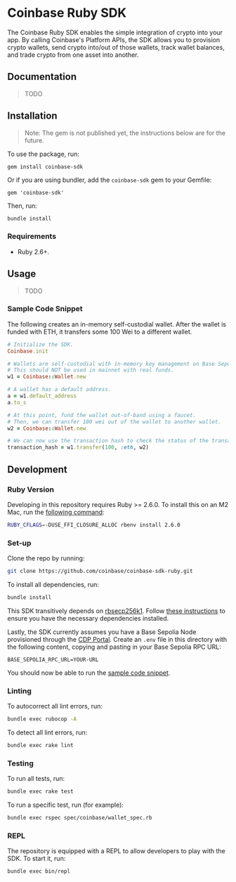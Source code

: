 # Coinbase Ruby SDK

The Coinbase Ruby SDK enables the simple integration of crypto into your app.
By calling Coinbase's Platform APIs, the SDK allows you to provision crypto wallets,
send crypto into/out of those wallets, track wallet balances, and trade crypto from
one asset into another.

## Documentation

> TODO

## Installation

> Note: The gem is not published yet, the instructions below are for the future.

To use the package, run:

```bash
gem install coinbase-sdk
```

Or if you are using bundler, add the `coinbase-sdk` gem to your Gemfile:

```
gem 'coinbase-sdk'
```

Then, run:

```
bundle install
```

### Requirements

- Ruby 2.6+.

## Usage

> TODO

### Sample Code Snippet

The following creates an in-memory self-custodial wallet. After the wallet is funded with ETH, it transfers 
some 100 Wei to a different wallet.

```ruby
# Initialize the SDK.
Coinbase.init

# Wallets are self-custodial with in-memory key management on Base Sepolia.
# This should NOT be used in mainnet with real funds. 
w1 = Coinbase::Wallet.new

# A wallet has a default address.
a = w1.default_address
a.to_s

# At this point, fund the wallet out-of-band using a faucet.
# Then, we can transfer 100 wei out of the wallet to another wallet.
w2 = Coinbase::Wallet.new

# We can now use the transaction hash to check the status of the transaction.
transaction_hash = w1.transfer(100, :eth, w2)
```

## Development

### Ruby Version

Developing in this repository requires Ruby >= 2.6.0. To install this on an M2 Mac,
run the [following command](https://github.com/rbenv/ruby-build/discussions/2034):

```bash
RUBY_CFLAGS=-DUSE_FFI_CLOSURE_ALLOC rbenv install 2.6.0
```

### Set-up
Clone the repo by running:

```bash
git clone https://github.com/coinbase/coinbase-sdk-ruby.git
```

To install all dependencies, run:

```bash
bundle install
```

This SDK transitively depends on [rbsecp256k1](https://github.com/etscrivner/rbsecp256k1). Follow
[these instructions](https://github.com/etscrivner/rbsecp256k1?tab=readme-ov-file#requirements) to
ensure you have the necessary dependencies installed.

Lastly, the SDK currently assumes you have a Base Sepolia Node provisioned through the
[CDP Portal](https://portal.cloud.coinbase.com/products/base).
Create an `.env` file in this directory with the following content, copying and pasting in
your Base Sepolia RPC URL:

```
BASE_SEPOLIA_RPC_URL=YOUR-URL
```

You should now be able to run the [sample code snippet](#sample-code-snippet).

### Linting

To autocorrect all lint errors, run:

```bash
bundle exec rubocop -A
```

To detect all lint errors, run:

```bash
bundle exec rake lint
```

### Testing
To run all tests, run:

```bash
bundle exec rake test
```

To run a specific test, run (for example):

```bash
bundle exec rspec spec/coinbase/wallet_spec.rb
```

### REPL

The repository is equipped with a REPL to allow developers to play with the SDK. To start
it, run:

```bash
bundle exec bin/repl
```